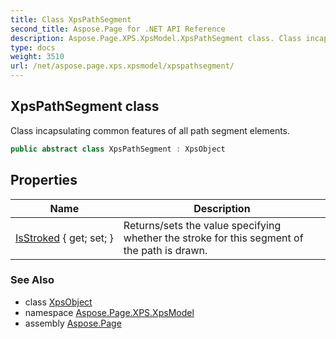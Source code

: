 ```yaml
---
title: Class XpsPathSegment
second_title: Aspose.Page for .NET API Reference
description: Aspose.Page.XPS.XpsModel.XpsPathSegment class. Class incapsulating common features of all path segment elements
type: docs
weight: 3510
url: /net/aspose.page.xps.xpsmodel/xpspathsegment/
---
```

## XpsPathSegment class

Class incapsulating common features of all path segment elements.

```csharp
public abstract class XpsPathSegment : XpsObject
```

## Properties

| Name | Description |
| --- | --- |
| [IsStroked](../../aspose.page.xps.xpsmodel/xpspathsegment/isstroked/) { get; set; } | Returns/sets the value specifying whether the stroke for this segment of the path is drawn. |

### See Also

* class [XpsObject](../xpsobject/)
* namespace [Aspose.Page.XPS.XpsModel](../../aspose.page.xps.xpsmodel/)
* assembly [Aspose.Page](../../)


